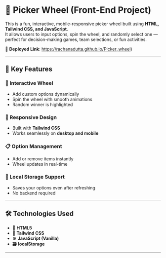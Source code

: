 # 🎡 **Picker Wheel (Front-End Project)**  

This is a fun, interactive, mobile-responsive picker wheel built using **HTML, Tailwind CSS, and JavaScript**.  
It allows users to input options, spin the wheel, and randomly select one — perfect for decision-making games, team selections, or fun activities.  

🔗 **Deployed Link**: https://rachanadutta.github.io/Picker_wheel)  

---

## 🌟 **Key Features**  

### 🎯 Interactive Wheel  
- Add custom options dynamically  
- Spin the wheel with smooth animations  
- Random winner is highlighted  

### 📱 Responsive Design  
- Built with **Tailwind CSS**  
- Works seamlessly on **desktop and mobile**  

### 📋 Option Management  
- Add or remove items instantly  
- Wheel updates in real-time  

### 💾 Local Storage Support  
- Saves your options even after refreshing  
- No backend required  

---

## 🛠️ **Technologies Used**  
- 🧱 **HTML5**  
- 🎨 **Tailwind CSS**  
- ⚙️ **JavaScript (Vanilla)**  
- 🗃️ **localStorage**  

---
